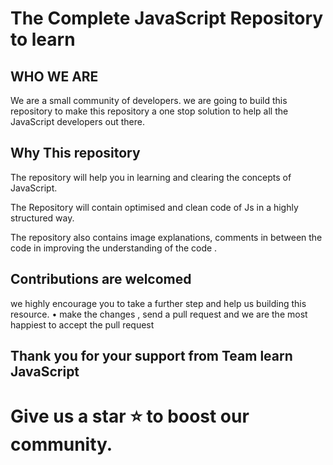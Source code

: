 # The Complete JavaScript Repository to learn 

## WHO WE ARE

We are a small community of developers. we are going to build this repository to make this repository a one stop solution to help all the JavaScript developers out there.

## Why This repository 

The repository will help you in learning and clearing the concepts of JavaScript.

The Repository will contain optimised and clean code of Js in a highly structured way. 

The repository also contains image explanations, comments in between the code in improving the understanding of the code .

## Contributions are welcomed

we highly encourage you to take a further step and help us building this resource. 
• make the changes , send a pull request and we are the most happiest to accept the pull request

## Thank you for your support from Team learn JavaScript

# Give us a star ⭐ to boost our community. 
